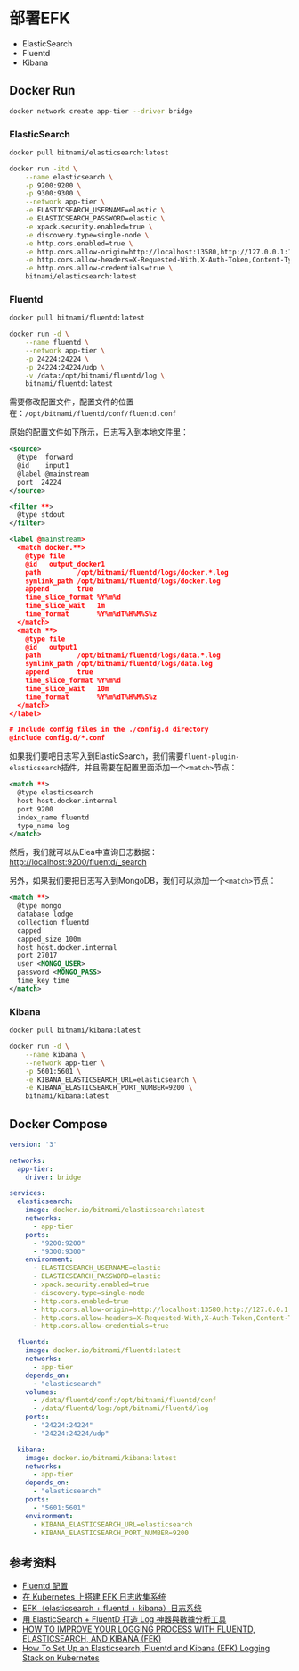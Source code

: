 # 部署EFK

- ElasticSearch
- Fluentd
- Kibana

## Docker Run

```bash
docker network create app-tier --driver bridge
```

### ElasticSearch

```bash
docker pull bitnami/elasticsearch:latest

docker run -itd \
    --name elasticsearch \
    -p 9200:9200 \
    -p 9300:9300 \
    --network app-tier \
    -e ELASTICSEARCH_USERNAME=elastic \
    -e ELASTICSEARCH_PASSWORD=elastic \
    -e xpack.security.enabled=true \
    -e discovery.type=single-node \
    -e http.cors.enabled=true \
    -e http.cors.allow-origin=http://localhost:13580,http://127.0.0.1:13580 \
    -e http.cors.allow-headers=X-Requested-With,X-Auth-Token,Content-Type,Content-Length,Authorization \
    -e http.cors.allow-credentials=true \
    bitnami/elasticsearch:latest
```

### Fluentd

```bash
docker pull bitnami/fluentd:latest

docker run -d \
    --name fluentd \
    --network app-tier \
    -p 24224:24224 \
    -p 24224:24224/udp \
    -v /data:/opt/bitnami/fluentd/log \
    bitnami/fluentd:latest
```

需要修改配置文件，配置文件的位置在：`/opt/bitnami/fluentd/conf/fluentd.conf`

原始的配置文件如下所示，日志写入到本地文件里：

```xml
<source>
  @type  forward
  @id    input1
  @label @mainstream
  port  24224
</source>

<filter **>
  @type stdout
</filter>

<label @mainstream>
  <match docker.**>
    @type file
    @id   output_docker1
    path         /opt/bitnami/fluentd/logs/docker.*.log
    symlink_path /opt/bitnami/fluentd/logs/docker.log
    append       true
    time_slice_format %Y%m%d
    time_slice_wait   1m
    time_format       %Y%m%dT%H%M%S%z
  </match>
  <match **>
    @type file
    @id   output1
    path         /opt/bitnami/fluentd/logs/data.*.log
    symlink_path /opt/bitnami/fluentd/logs/data.log
    append       true
    time_slice_format %Y%m%d
    time_slice_wait   10m
    time_format       %Y%m%dT%H%M%S%z
  </match>
</label>

# Include config files in the ./config.d directory
@include config.d/*.conf
```

如果我们要吧日志写入到ElasticSearch，我们需要`fluent-plugin-elasticsearch`插件，并且需要在配置里面添加一个`<match>`节点：

```xml
<match **>
  @type elasticsearch
  host host.docker.internal
  port 9200
  index_name fluentd
  type_name log
</match>
```

然后，我们就可以从Elea中查询日志数据：<http://localhost:9200/fluentd/_search>

另外，如果我们要把日志写入到MongoDB，我们可以添加一个`<match>`节点：

```xml
<match **>
  @type mongo
  database lodge
  collection fluentd
  capped
  capped_size 100m
  host host.docker.internal
  port 27017
  user <MONGO_USER>
  password <MONGO_PASS>
  time_key time
</match>
```

### Kibana

```bash
docker pull bitnami/kibana:latest

docker run -d \
    --name kibana \
    --network app-tier \
    -p 5601:5601 \
    -e KIBANA_ELASTICSEARCH_URL=elasticsearch \
    -e KIBANA_ELASTICSEARCH_PORT_NUMBER=9200 \
    bitnami/kibana:latest
```

## Docker Compose

```yml
version: '3'

networks:
  app-tier:
    driver: bridge

services:
  elasticsearch:
    image: docker.io/bitnami/elasticsearch:latest
    networks:
      - app-tier
    ports:
      - "9200:9200"
      - "9300:9300"
    environment:
      - ELASTICSEARCH_USERNAME=elastic
      - ELASTICSEARCH_PASSWORD=elastic
      - xpack.security.enabled=true
      - discovery.type=single-node
      - http.cors.enabled=true
      - http.cors.allow-origin=http://localhost:13580,http://127.0.0.1:13580
      - http.cors.allow-headers=X-Requested-With,X-Auth-Token,Content-Type,Content-Length,Authorization
      - http.cors.allow-credentials=true

  fluentd:
    image: docker.io/bitnami/fluentd:latest
    networks:
      - app-tier
    depends_on:
      - "elasticsearch"
    volumes:
      - /data/fluentd/conf:/opt/bitnami/fluentd/conf
      - /data/fluentd/log:/opt/bitnami/fluentd/log
    ports:
      - "24224:24224"
      - "24224:24224/udp"

  kibana:
    image: docker.io/bitnami/kibana:latest
    networks:
      - app-tier
    depends_on:
      - "elasticsearch"
    ports:
      - "5601:5601"
    environment:
      - KIBANA_ELASTICSEARCH_URL=elasticsearch
      - KIBANA_ELASTICSEARCH_PORT_NUMBER=9200
```

## 参考资料

- [Fluentd 配置](https://blog.csdn.net/weixin_37887248/article/details/82772199)
- [在 Kubernetes 上搭建 EFK 日志收集系统](https://cloud.tencent.com/developer/article/1644126)
- [EFK（elasticsearch + fluentd + kibana）日志系统](https://blog.51cto.com/u_3029920/4885936)
- [用 ElasticSearch + FluentD 打造 Log 神器與數據分析工具](https://blog.toright.com/posts/5133/%E7%94%A8-elasticsearch-fluentd-%E6%89%93%E9%80%A0-log-%E7%A5%9E%E5%99%A8%E8%88%87%E6%95%B8%E6%93%9A%E5%88%86%E6%9E%90%E5%B7%A5%E5%85%B7.html)
- [HOW TO IMPROVE YOUR LOGGING PROCESS WITH FLUENTD, ELASTICSEARCH, AND KIBANA (FEK)](https://x-team.com/blog/improve-your-logging-process/)
- [How To Set Up an Elasticsearch, Fluentd and Kibana (EFK) Logging Stack on Kubernetes](https://www.digitalocean.com/community/tutorials/how-to-set-up-an-elasticsearch-fluentd-and-kibana-efk-logging-stack-on-kubernetes)
